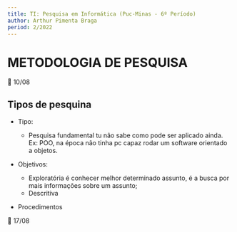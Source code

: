 ```yaml
---
title: TI: Pesquisa em Informática (Puc-Minas - 6º Período)
author: Arthur Pimenta Braga
period: 2/2022
---
```


# METODOLOGIA DE PESQUISA

:calendar: 10/08

## Tipos de pesquina

- Tipo:
  - Pesquisa fundamental tu não sabe como pode ser aplicado ainda. Ex: POO, na época não tinha pc capaz rodar um software orientado a objetos.

- Objetivos:
  - Exploratória é conhecer melhor determinado assunto, é a busca por mais informações sobre um assunto;
  - Descritiva 

- Procedimentos


:calendar: 17/08